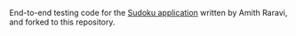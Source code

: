 End-to-end testing code for the [Sudoku application](https://github.com/raravi/sudoku) written by Amith Raravi, <br>
and forked to this repository.<br><br>




